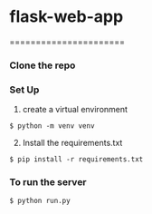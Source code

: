 # flask-web-app
======================


### Clone the repo

### Set Up
1. create a virtual environment 
```
$ python -m venv venv
```
2. Install the requirements.txt 
```
$ pip install -r requirements.txt
```

### To run the server
```
$ python run.py
```
